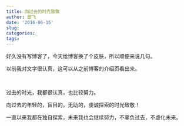 ```yaml
---
title: 向过去的时光致敬
author: 邱飞
date: '2016-06-15'
slug: 
categories:
tags:
---
```




好久没有写博客了，今天给博客换了个皮肤，所以顺便来说几句。

以前我对文字很认真，这可以从之前博客的介绍页看出来。

<br/>
	
过去的时光，我都很认真，也比较努力。

向过去的年轻的，盲目的，无助的，虔诚探索的时光致敬！

一直以来我都在独自探索，未来我也会继续努力，不辜负过去，不虚化未来。
